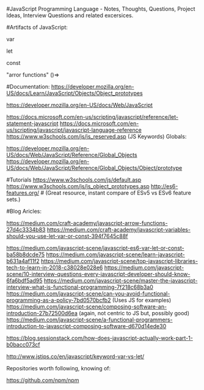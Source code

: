 #JavaScript Programming Language - Notes, Thoughts, Questions, Project Ideas, Interview Questions and related excersices. 


#Artifacts of JavaScript:

var

let

const

"arror functions" ()=>

#Documentation:
https://developer.mozilla.org/en-US/docs/Learn/JavaScript/Objects/Object_prototypes

https://developer.mozilla.org/en-US/docs/Web/JavaScript

https://docs.microsoft.com/en-us/scripting/javascript/reference/let-statement-javascript
https://docs.microsoft.com/en-us/scripting/javascript/javascript-language-reference
https://www.w3schools.com/js/js_reserved.asp (JS Keywords)
Globals:

https://developer.mozilla.org/en-US/docs/Web/JavaScript/Reference/Global_Objects
https://developer.mozilla.org/en-US/docs/Web/JavaScript/Reference/Global_Objects/Object/prototype


#Tutorials
https://www.w3schools.com/js/default.asp
https://www.w3schools.com/js/js_object_prototypes.asp
http://es6-features.org/ # (Great resource, instant compare of ESv5 vs ESv6 feature sets.)


#Blog Aricles:

https://medium.com/craft-academy/javascript-arrow-functions-27d4c3334b83
https://medium.com/craft-academy/javascript-variables-should-you-use-let-var-or-const-394f7645c88f

https://medium.com/javascript-scene/javascript-es6-var-let-or-const-ba58b8dcde75
https://medium.com/javascript-scene/learn-javascript-b631a4af11f2
https://medium.com/javascript-scene/top-javascript-libraries-tech-to-learn-in-2018-c38028e028e6
https://medium.com/javascript-scene/10-interview-questions-every-javascript-developer-should-know-6fa6bdf5ad95
https://medium.com/javascript-scene/master-the-javascript-interview-what-is-functional-programming-7f218c68b3a0
https://medium.com/javascript-scene/can-you-avoid-functional-programming-as-a-policy-7bd0570bcfb2 (Uses JS for examples)
https://medium.com/javascript-scene/composing-software-an-introduction-27b72500d6ea (again, not centric to JS but, possibly good)
https://medium.com/javascript-scene/a-functional-programmers-introduction-to-javascript-composing-software-d670d14ede30

https://blog.sessionstack.com/how-does-javascript-actually-work-part-1-b0bacc073cf

http://www.jstips.co/en/javascript/keyword-var-vs-let/


Repositories worth following, knowing of:

https://github.com/npm/npm